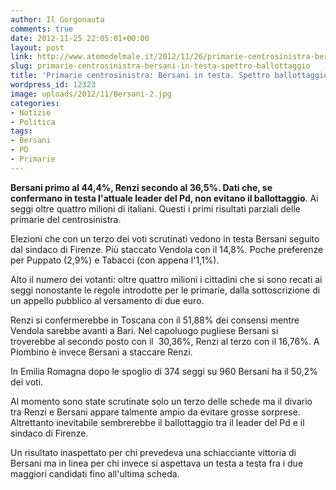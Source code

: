 ```yaml
---
author: Il Gorgonauta
comments: true
date: 2012-11-25 22:05:01+00:00
layout: post
link: http://www.atomodelmale.it/2012/11/26/primarie-centrosinistra-bersani-in-testa-spettro-ballottaggio/
slug: primarie-centrosinistra-bersani-in-testa-spettro-ballottaggio
title: 'Primarie centrosinistra: Bersani in testa. Spettro ballottaggio'
wordpress_id: 12323
image: uploads/2012/11/Bersani-2.jpg
categories:
- Notizie
- Politica
tags:
- Bersani
- PD
- Primarie
---
```


**Bersani **primo al 44,4%,** Renzi **secondo al 36,5%. Dati che, se confermano in testa l'attuale leader del Pd, non evitano il** ballottaggio**. Ai seggi oltre quattro milioni di italiani. Questi i primi risultati parziali delle primarie del centrosinistra.

Elezioni che con un terzo dei voti scrutinati vedono in testa Bersani seguito dal sindaco di Firenze. Più staccato Vendola con il 14,8%. Poche preferenze per Puppato (2,9%) e Tabacci (con appena l'1,1%).

Alto il numero dei votanti: oltre quattro milioni i cittadini che si sono recati ai seggi nonostante le regole introdotte per le primarie, dalla sottoscrizione di un appello pubblico al versamento di due euro.

Renzi si confermerebbe in Toscana con il 51,88% dei consensi mentre Vendola sarebbe avanti a Bari. Nel capoluogo pugliese Bersani si troverebbe al secondo posto con il  30,36%, Renzi al terzo con il 16,76%. A Piombino è invece Bersani a staccare Renzi.

In Emilia Romagna dopo le spoglio di 374 seggi su 960 Bersani ha il 50,2% dei voti.

Al momento sono state scrutinate solo un terzo delle schede ma il divario tra Renzi e Bersani appare talmente ampio da evitare grosse sorprese. Altrettanto inevitabile sembrerebbe il ballottaggio tra il leader del Pd e il sindaco di Firenze.

Un risultato inaspettato per chi prevedeva una schiacciante vittoria di Bersani ma in linea per chi invece si aspettava un testa a testa fra i due maggiori candidati fino all'ultima scheda.
